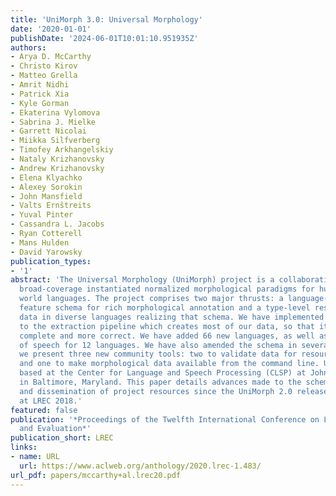 ```yaml
---
title: 'UniMorph 3.0: Universal Morphology'
date: '2020-01-01'
publishDate: '2024-06-01T10:01:10.951935Z'
authors:
- Arya D. McCarthy
- Christo Kirov
- Matteo Grella
- Amrit Nidhi
- Patrick Xia
- Kyle Gorman
- Ekaterina Vylomova
- Sabrina J. Mielke
- Garrett Nicolai
- Miikka Silfverberg
- Timofey Arkhangelskiy
- Nataly Krizhanovsky
- Andrew Krizhanovsky
- Elena Klyachko
- Alexey Sorokin
- John Mansfield
- Valts Ernštreits
- Yuval Pinter
- Cassandra L. Jacobs
- Ryan Cotterell
- Mans Hulden
- David Yarowsky
publication_types:
- '1'
abstract: 'The Universal Morphology (UniMorph) project is a collaborative effort providing
  broad-coverage instantiated normalized morphological paradigms for hundreds of diverse
  world languages. The project comprises two major thrusts: a language-independent
  feature schema for rich morphological annotation and a type-level resource of annotated
  data in diverse languages realizing that schema. We have implemented several improvements
  to the extraction pipeline which creates most of our data, so that it is both more
  complete and more correct. We have added 66 new languages, as well as new parts
  of speech for 12 languages. We have also amended the schema in several ways. Finally,
  we present three new community tools: two to validate data for resource creators,
  and one to make morphological data available from the command line. UniMorph is
  based at the Center for Language and Speech Processing (CLSP) at Johns Hopkins University
  in Baltimore, Maryland. This paper details advances made to the schema, tooling,
  and dissemination of project resources since the UniMorph 2.0 release described
  at LREC 2018.'
featured: false
publication: '*Proceedings of the Twelfth International Conference on Language Resources
  and Evaluation*'
publication_short: LREC
links:
- name: URL
  url: https://www.aclweb.org/anthology/2020.lrec-1.483/
url_pdf: papers/mccarthy+al.lrec20.pdf
---
```


